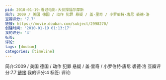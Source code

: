 ```yaml
---
pid: 2010-01-19-看过电影-大侦探福尔摩斯
简介: 2009 / 美国 德国 / 动作 犯罪 悬疑 / 盖·里奇 / 小罗伯特·唐尼 裘德·洛
豆瓣评分: '7.7'
链接: https://movie.douban.com/subject/2998270/
创建时间: '2010-01-19 01:13:17'
我的评分: '4'
标签:
评论:
tags: [douban]
categories: [timeline]
---
```

简介:2009 / 美国 德国 / 动作 犯罪 悬疑 / 盖·里奇 / 小罗伯特·唐尼 裘德·洛
豆瓣评分:7.7
[链接](https://movie.douban.com/subject/2998270/)
我的评分:4
标签:
评论:
